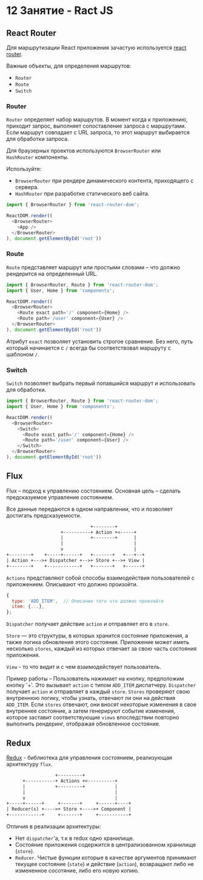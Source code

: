 # 12 Занятие - Ract JS

## React Router

Для маршрутизации React приложения зачастую используется [react router](https://reacttraining.com/react-router/web/guides/quick-start).

Важные объекты, для определения маршрутов:

- `Router`
- `Route`
- `Switch`

### Router

`Router` определяет набор маршрутов. В момент когда к приложению, приходит запрос, выполняет сопоставление запроса с маршрутами. Если маршрут совпадает с URL запроса, то этот маршрут выбирается для обработки запроса.

Для браузерных проектов используются `BrowserRouter` или `HashRouter` компоненты.

Используйте:

- `BrowserRouter` при рендере динамического контента, приходящего с сервера.
- `HashRouter` при разработке статического веб сайта.

```js
import { BrowserRouter } from 'react-router-dom';

ReactDOM.render((
  <BrowserRouter>
    <App />
  </BrowserRouter>
), document.getElementById('root'))
```

### Route

`Route` представляет маршрут или простыми словами – что должно рендерится на определенный URL.

```js
import { BrowserRouter, Route } from 'react-router-dom';
import { User, Home } from 'components';

ReactDOM.render((
  <BrowserRouter>
    <Route exact path='/' component={Home} />
    <Route path='/user' component={User} />
  </BrowserRouter>
), document.getElementById('root'))
```

Атрибут `exact` позволяет установить строгое сравнение. Без него, путь который начинается с `/` всегда бы соответствовал маршруту с шаблоном `/`.

### Switch

`Switch` позволяет выбрать первый попавшийся маршрут и использовать для обработки.

```js
import { BrowserRouter, Route } from 'react-router-dom';
import { User, Home } from 'components';

ReactDOM.render((
  <BrowserRouter>
    <Switch>
      <Route exact path='/' component={Home} />
      <Route path='/user' component={User} />
    </Switch>
  </BrowserRouter>
), document.getElementById('root'))
```

## Flux

Flux – подход к управлению состоянием. Основная цель – сделать предсказуемое управление состоянием.

Все данные передаются в одном направлении, что и позволяет достигать предсказуемости.

```txt
                               +--------+
                    +----------+ Action +<-----+
                    |          +--------+      |
                    |                          |
                    v                          |
+--------+    +-----+------+   +-------+   +---+--+
| Action +--->+ Dispatcher +-->+ Store +-->+ View |
+--------+    +------------+   +-------+   +------+
```

`Actions` представляют собой способы взаимодействия пользователей с приложением. Описывают что должно произойти.

```js
{
  type: 'ADD_ITEM',  // Описание того что должно произойти
  item: {...},
};
```

`Dispatcher` получает действие `action` и отправляет его в `store`.

`Store` — это структуры, в которых хранится состояние приложения, а также логика обновления этого состояния. Приложение может иметь несколько `stores`, каждый из которых отвечает за свою часть состояния приложения. 

`View` - то что видит и с чем взаимодействует пользователь.

Пример работы – Пользователь нажимает на кнопку, предположим кнопку '+'. Это вызывает `action` с типом `ADD_ITEM` диспатчеру. `Dispatcher` получает `action` и отправляет в каждый `store`. `Stores` проверяют свою внутреннюю логику, чтобы узнать, отвечают ли они на действия `ADD_ITEM`. Если `stores` отвечают, они вносят некоторые изменения в свое внутреннее состояние, а затем генерируют событие изменения, которое заставит соответствующие `views` впоследствии повторно выполнить рендеринг, отображая обновленное состояние.

## Redux

[Redux](https://redux.js.org/) - библиотека для управления состоянием, реализующая архитектуру `flux`.

```txt
                  +---------+
      +-----------+ Actions +<----------+
      |           +---------+           |
      |                                 |
      v                                 |
+-----+------+     +-------+     +------+----+
| Reducer(s) +---->+ Store +---->+ Component |
+------------+     +-------+     +-----------+

```

Отличия в реализации архитектуры:

- Нет `dispatcher`'a, т.к в redux одно хранилище.
- Состояние приложения содержится в централизованном хранилище (`store`).
- `Reducer`. Чистые функции которые в качестве аргументов принимают текущее состояние (`state`) и действие (`action`), возвращают либо не измененное сосотяние, либо его новую копию.
